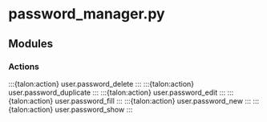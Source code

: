# password_manager.py

## Modules

### Actions

:::{talon:action} user.password_delete
:::
:::{talon:action} user.password_duplicate
:::
:::{talon:action} user.password_edit
:::
:::{talon:action} user.password_fill
:::
:::{talon:action} user.password_new
:::
:::{talon:action} user.password_show
:::
